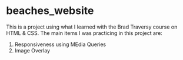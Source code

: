# beaches_website
This is a project using what I learned with the Brad Traversy course on HTML & CSS. The main items I was practicing in this project are:

1. Responsiveness using MEdia Queries
2. Image Overlay